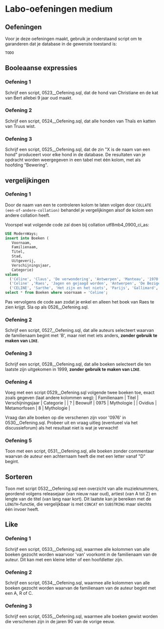 # Labo-oefeningen medium
## Oefeningen
Voor je deze oefeningen maakt, gebruik je onderstaand script om te garanderen dat je database in de gewenste toestand is:

```sql
TODO
```

## Booleaanse expressies
### Oefening 1
Schrijf een script, 0523\_\_Oefening.sql, dat de hond van Christiane en de kat van Bert allebei 9 jaar oud maakt.

### Oefening 2
Schrijf een script, 0524\_\_Oefening.sql, dat alle honden van Thaïs en katten van Truus wist.

### Oefening 3
Schrijf een script, 0525\_\_Oefening.sql, dat de zin "X is de naam van een hond" produceert voor elke hond in de database. De resultaten van je opdracht worden weergegeven in een tabel met één kolom, met als hoofding "Bewering".

## vergelijkingen
### Oefening 1
Door de naam van een te controleren kolom te laten volgen door `COLLATE (een-of-andere-collation)` behandel je vergelijkingen alsof de kolom een andere collation heeft. 

Voorspel wat volgende code zal doen bij collation utf8mb4_0900_ci_as:

```sql
USE ModernWays;
insert into Boeken (
   Voornaam,
   Familienaam,
   Titel,
   Stad,
   Uitgeverij,
   Verschijningsjaar,
   Categorie)
values
  ('Céline', 'Claus', 'De verwondering', 'Antwerpen', 'Manteau', '1970','Filosofie'),
  ('Celine' ,'Raes', 'Jagen en gejaagd worden', 'Antwerpen', 'De Bezige Bij', '1954','Filosofie'),
  ('CELINE', 'Sarthe', 'Het zijn en het niets', 'Parijs', 'Gallimard', '1943','Filosofie');
select * from Boeken where voornaam = 'Celine';
```

Pas vervolgens de code aan zodat je enkel en alleen het boek van Raes te zien krijgt. Sla op als 0526\_\_Oefening.sql.

### Oefening 2
Schrijf een script, 0527\_\_Oefening.sql, dat alle auteurs selecteert waarvan de familienaam begint met 'B', maar niet met iets anders, **zonder gebruik te maken van `LIKE`**.

### Oefening 3
Schrijf een script, 0528\_\_Oefening.sql, dat alle boeken selecteert die ten laatste zijn uitgekomen in 1999, **zonder gebruik te maken van `LIKE`**.

### Oefening 4
Voeg met een script 0529\_\_Oefening.sql volgende twee boeken toe, exact zoals gegeven (laat andere kolommen weg):
| Familienaam | Titel | Verschijningsjaar | Categorie |
| ? | Beowulf | 0975 | Mythologie |
| Ovidius | Metamorfosen | 8 | Mythologie |

Vraag dan alle boeken op die verschenen zijn voor '0976' in 0530\_\_Oefening.sql. Probeer uit en vraag uitleg (eventueel via het discussieforum) als het resultaat niet is wat je verwacht! 

### Oefening 5
Toon met een script, 0531\_\_Oefening.sql, alle boeken zonder commentaar waarvan de auteur een achternaam heeft die met een letter vanaf "D" begint.

## Sorteren
Toon met script 0532\_\_Oefening.sql een overzicht van alle muzieknummers, geordend volgens releasejaar (van nieuw naar oud), artiest (van A tot Z) en lengte van de titel (van lang naar kort). Dit laatste kan je bereiken met de `LENGTH`-functie, die vergelijkbaar is met `CONCAT` en `SUBSTRING` maar slechts één invoer heeft.

## Like
### Oefening 1
Schrijf een script, 0533\_\_Oefening.sql, waarmee alle kolommen van alle boeken gezocht worden waarvoor 'van' voorkomt in de familienaam van de auteur. Dit kan met een kleine letter of een hoofdletter zijn.

### Oefening 2
Schrijf een script, 0534\_\_Oefening.sql, waarmee alle kolommen van alle boeken gezocht worden waarvan de familienaam van de auteur begint met een A, R of C.

### Oefening 3
Schrijf een script, 0535\_\_Oefening.sql, waarmee alle boeken gewist worden die verschenen zijn in de jaren 90 van de vorige eeuw.
